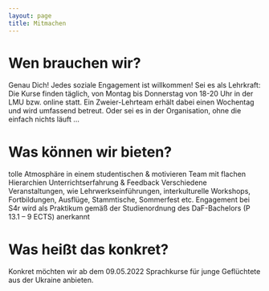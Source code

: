 ```yaml
---
layout: page
title: Mitmachen
---
```


# Wen brauchen wir?
Genau Dich! Jedes soziale Engagement ist willkommen! 
Sei es als Lehrkraft: Die Kurse finden täglich, von Montag bis Donnerstag von 18-20 Uhr in der LMU bzw. online statt. Ein Zweier-Lehrteam erhält dabei einen Wochentag und wird umfassend betreut.
Oder sei es in der Organisation, ohne die einfach nichts läuft …

# Was können wir bieten? 
tolle Atmosphäre in einem studentischen & motivieren Team mit flachen Hierarchien
Unterrichtserfahrung & Feedback 
Verschiedene Veranstaltungen, wie Lehrwerkseinführungen, interkulturelle Workshops, Fortbildungen, Ausflüge, Stammtische, Sommerfest etc.
Engagement bei S4r wird als Praktikum gemäß der Studienordnung des DaF-Bachelors (P 13.1 – 9 ECTS) anerkannt

# Was heißt das konkret?
Konkret möchten wir ab dem 09.05.2022 Sprachkurse für junge Geflüchtete aus der Ukraine anbieten. 
